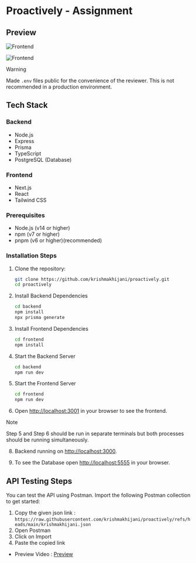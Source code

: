 # Proactively - Assignment

## Preview

![Frontend](https://github.com/user-attachments/assets/60d49ed4-80f2-4de5-a952-f225b656ecfd)

![Frontend](https://github.com/user-attachments/assets/df9035c9-86ba-46af-9755-dd1d1672ad7f)




> [!WARNING]
> Made ```.env``` files public for the convenience of the reviewer. This is not recommended in a production environment.

## Tech Stack

### Backend
- Node.js
- Express
- Prisma
- TypeScript
- PostgreSQL (Database)

### Frontend
- Next.js
- React
- Tailwind CSS


### Prerequisites
- Node.js (v14 or higher)
- npm (v7 or higher)
- pnpm (v6 or higher)(recommended)

### Installation Steps

1. Clone the repository:
    ```sh
    git clone https://github.com/krishmakhijani/proactively.git
    cd proactively
    ```

2. Install Backend Dependencies
    ```sh
    cd backend
    npm install
    npx prisma generate
    ```

3. Install Frontend Dependencies
    ```sh
    cd frontend
    npm install
    ```
4. Start the Backend Server
    ```sh
    cd backend
    npm run dev
    ```
5. Start the Frontend Server
    ```sh
    cd frontend
    npm run dev
    ```
6. Open [http://localhost:3001](http://localhost:3001) in your browser to see the frontend.

> [!NOTE]
> Step 5 and Step 6 should be run in separate terminals but both processes should be running simultaneously.

8. Backend running on [http://localhost:3000](http://localhost:3000).

9. To see the Database open [http://localhost:5555](http://localhost:5555) in your browser.

## API Testing Steps

You can test the API using Postman. Import the following Postman collection to get started:

1. Copy the given json link : ```https://raw.githubusercontent.com/krishmakhijani/proactively/refs/heads/main/krishmakhijani.json```
2. Open Postman
3. Click on Import
4. Paste the copied link

- Preview Video : [Preview](https://github.com/user-attachments/assets/13a17417-32ea-4fe8-b11a-c34a319029ee)


